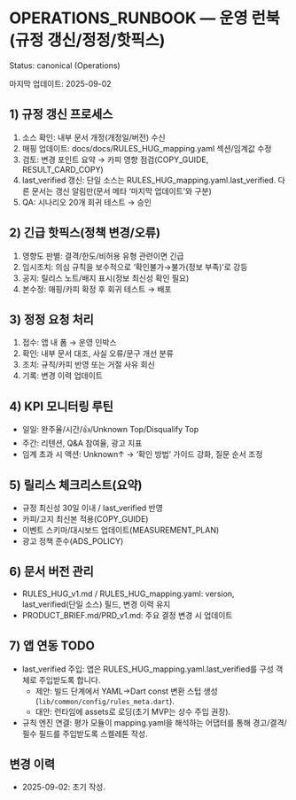 # OPERATIONS_RUNBOOK — 운영 런북(규정 갱신/정정/핫픽스)
Status: canonical (Operations)

마지막 업데이트: 2025-09-02

## 1) 규정 갱신 프로세스
1. 소스 확인: 내부 문서 개정(개정일/버전) 수신
2. 매핑 업데이트: docs/docs/RULES_HUG_mapping.yaml 섹션/임계값 수정
3. 검토: 변경 포인트 요약 → 카피 영향 점검(COPY_GUIDE, RESULT_CARD_COPY)
4. last_verified 갱신: 단일 소스는 RULES_HUG_mapping.yaml.last_verified. 다른 문서는 갱신 알림만(문서 메타 ‘마지막 업데이트’와 구분)
5. QA: 시나리오 20개 회귀 테스트 → 승인

## 2) 긴급 핫픽스(정책 변경/오류)
1. 영향도 판별: 결격/한도/비허용 유형 관련이면 긴급
2. 임시조치: 의심 규칙을 보수적으로 ‘확인불가→불가(정보 부족)’로 강등
3. 공지: 릴리스 노트/배지 표시(정보 최신성 확인 필요)
4. 본수정: 매핑/카피 확정 후 회귀 테스트 → 배포

## 3) 정정 요청 처리
1. 접수: 앱 내 폼 → 운영 인박스
2. 확인: 내부 문서 대조, 사실 오류/문구 개선 분류
3. 조치: 규칙/카피 반영 또는 거절 사유 회신
4. 기록: 변경 이력 업데이트

## 4) KPI 모니터링 루틴
- 일일: 완주율/시간/👍/Unknown Top/Disqualify Top
- 주간: 리텐션, Q&A 참여율, 광고 지표
- 임계 초과 시 액션: Unknown↑ → ‘확인 방법’ 가이드 강화, 질문 순서 조정

## 5) 릴리스 체크리스트(요약)
- 규정 최신성 30일 이내 / last_verified 반영
- 카피/고지 최신본 적용(COPY_GUIDE)
- 이벤트 스키마/대시보드 업데이트(MEASUREMENT_PLAN)
- 광고 정책 준수(ADS_POLICY)

## 6) 문서 버전 관리
- RULES_HUG_v1.md / RULES_HUG_mapping.yaml: version, last_verified(단일 소스) 필드, 변경 이력 유지
- PRODUCT_BRIEF.md/PRD_v1.md: 주요 결정 변경 시 업데이트

## 7) 앱 연동 TODO
- last_verified 주입: 앱은 RULES_HUG_mapping.yaml.last_verified를 구성 객체로 주입받도록 합니다.
  - 제안: 빌드 단계에서 YAML→Dart const 변환 스텁 생성(`lib/common/config/rules_meta.dart`).
  - 대안: 런타임에 assets로 로딩(초기 MVP는 상수 주입 권장).
- 규칙 엔진 연결: 평가 모듈이 mapping.yaml을 해석하는 어댑터를 통해 경고/결격/필수 필드를 주입받도록 스켈레톤 작성.

## 변경 이력
- 2025-09-02: 초기 작성.
